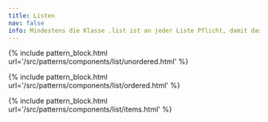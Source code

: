 ```yaml
---
title: Listen
nav: false
info: Mindestens die Klasse .list ist an jeder Liste Pflicht, damit das Styling funktioniert.
---
```


{% include pattern_block.html url='/src/patterns/components/list/unordered.html' %}

{% include pattern_block.html url='/src/patterns/components/list/ordered.html' %}

{% include pattern_block.html url='/src/patterns/components/list/items.html' %}
